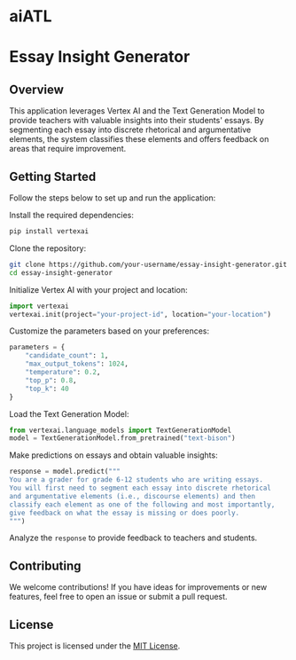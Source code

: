 # aiATL
# Essay Insight Generator
## Overview
This application leverages Vertex AI and the Text Generation Model to provide teachers with valuable insights into their students' essays. By segmenting each essay into discrete rhetorical and argumentative elements, the system classifies these elements and offers feedback on areas that require improvement.
## Getting Started
Follow the steps below to set up and run the application:

Install the required dependencies:
   ```bash
   pip install vertexai
   ```

Clone the repository:
   ```bash
   git clone https://github.com/your-username/essay-insight-generator.git
   cd essay-insight-generator
   ```

Initialize Vertex AI with your project and location:
   ```python
   import vertexai
   vertexai.init(project="your-project-id", location="your-location")
   ```

Customize the parameters based on your preferences:
   ```python
   parameters = {
       "candidate_count": 1,
       "max_output_tokens": 1024,
       "temperature": 0.2,
       "top_p": 0.8,
       "top_k": 40
   }
   ```

Load the Text Generation Model:
   ```python
   from vertexai.language_models import TextGenerationModel
   model = TextGenerationModel.from_pretrained("text-bison")
   ```

Make predictions on essays and obtain valuable insights:
   ```python
   response = model.predict("""
   You are a grader for grade 6-12 students who are writing essays.
   You will first need to segment each essay into discrete rhetorical
   and argumentative elements (i.e., discourse elements) and then
   classify each element as one of the following and most importantly,
   give feedback on what the essay is missing or does poorly.
   """)
   ```

Analyze the `response` to provide feedback to teachers and students.
## Contributing
We welcome contributions! If you have ideas for improvements or new features, feel free to open an issue or submit a pull request.
## License
This project is licensed under the [MIT License](LICENSE).














